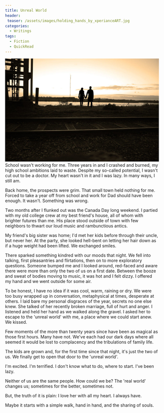 ```yaml
---
title: Unreal World
header:
 teaser: /assets/images/holding_hands_by_xperianceART.jpg
categories:
  - Writings
tags:
  - Fiction
  - QuickRead
---
```

<img src="/assets/images/holding_hands_by_xperianceART.jpg">School wasn't working for me. Three years in and I crashed and burned, my high school ambitions laid to waste. Despite my so-called potential, I wasn't cut out to be a doctor. My heart wasn't in it and I was lazy. In many ways, I still am.

Back home, the prospects were grim. That small town held nothing for me. Forced to take a year off from school and work for Dad should have been enough. It wasn't. Something was wrong.

Two months after I flunked out was the Canada Day long weekend. I partied with my old college crew at my best friend's house, all of whom with brighter futures than me. His place stood outside of town with few neighbors to thwart our loud music and rambunctious antics.

My friend's big sister was home; I'd met her kids before through their uncle, but never her. At the party, she looked hell-bent on letting her hair down as if a huge weight had been lifted. We exchanged smiles.

There sparked something kindred with our moods that night. We fell into talking, first pleasantries and flirtations, then on to more exploratory questions. Someone bumped me and I looked around, red-faced and aware there were more than only the two of us on a first date. Between the booze and sweat of bodies moving to music, it was hot and I felt dizzy. I offered my hand and we went outside for some air.

To be honest, I have no idea if it was cool, warm, raining or dry. We were too busy wrapped up in conversation, metaphysical at times, desperate at others. I laid bare my personal disgraces of the year, secrets no one else knew. She talked of her recently broken marriage, full of hurt and anger. I listened and held her hand as we walked along the gravel. I asked her to escape to the 'unreal world' with me, a place where we could start anew. We kissed.

Few moments of the more than twenty years since have been as magical as those first hours. Many have not. We've each had our dark days where all seemed it would be lost to complacency and the tribulations of family life.

The kids are grown and, for the first time since that night, it's just the two of us. We finally get to open that door to the 'unreal world'.

I'm excited. I'm terrified. I don't know what to do, where to start. I've been lazy.

Neither of us are the same people. How could we be? The 'real world' changes us; sometimes for the better, sometimes not.

But, the truth of it is plain: I love her with all my heart. I always have.

Maybe it starts with a simple walk, hand in hand, and the sharing of souls.